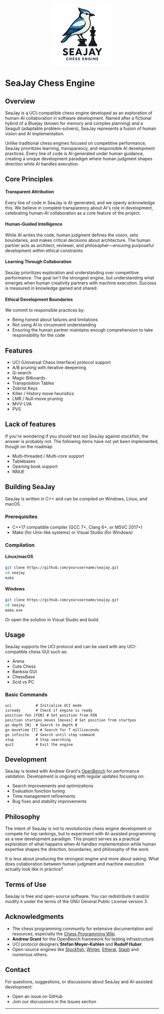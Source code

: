 

<div align="center">
  <img src="docs/assets/seajay-logo.png" alt="SeaJay Chess Engine Logo" width="200">
</div>


# SeaJay Chess Engine

## Overview

SeaJay is a UCI-compatible chess engine developed as an exploration of human-AI collaboration in software development. Named after a fictional hybrid of a Bluejay (known for memory and complex planning) and a Seagull (adaptable problem-solvers), SeaJay represents a fusion of human vision and AI implementation.

Unlike traditional chess engines focused on competitive performance, SeaJay prioritizes learning, transparency, and responsible AI development practices. Every line of code is AI-generated under human guidance, creating a unique development paradigm where human judgment shapes direction while AI handles execution.

## Core Principles

#### Transparent Attribution

Every line of code in SeaJay is AI-generated, and we openly acknowledge this. We believe in complete transparency about AI's role in development, celebrating human-AI collaboration as a core feature of the project.

#### Human-Guided Intelligence

While AI writes the code, human judgment defines the vision, sets boundaries, and makes critical decisions about architecture. The human partner acts as architect, reviewer, and philosopher—ensuring purposeful development within ethical constraints.

#### Learning Through Collaboration

SeaJay prioritizes exploration and understanding over competitive performance. The goal isn't the strongest engine, but understanding what emerges when human creativity partners with machine execution. Success is measured in knowledge gained and shared.

#### Ethical Development Boundaries

We commit to responsible practices by:

- Being honest about failures and limitations
- Not using AI to circumvent understanding
- Ensuring the human partner maintains enough comprehension to take responsibility for the code

## Features

- UCI (Universal Chess Interface) protocol support
- A/B pruning with iterative deepening
- Q-search
- Magic Bitboards
- Transposition Tables
- Zobrist Keys
- Killer / History move heuristics
- LMR / Null-move pruning
- MVV-LVA
- PVS

## Lack of features
If you're wondering if you should test out SeaJay against stockfish, the answer is probably not. The following items have not yet been implemented, though on the roadmap

- Multi-threaded / Multi-core support
- Tablebases
- Opening book support
- NNUE

## Building SeaJay

SeaJay is written in C++ and can be compiled on Windows, Linux, and macOS.

### Prerequisites

- C++17 compatible compiler (GCC 7+, Clang 6+, or MSVC 2017+)
- Make (for Unix-like systems) or Visual Studio (for Windows)

### Compilation

#### Linux/macOS

```bash
git clone https://github.com/yourusername/seajay.git
cd seajay
make
```

#### Windows

```bash
git clone https://github.com/yourusername/seajay.git
cd seajay
make.exe
```

Or open the solution in Visual Studio and build.

## Usage

SeaJay supports the UCI protocol and can be used with any UCI-compatible chess GUI such as:

- Arena
- Cute Chess
- Banksia GUI
- ChessBase
- Scid vs PC

### Basic Commands

```
uci           # Initialize UCI mode
isready       # Check if engine is ready
position fen [FEN] # Set position from FEN
position startpos moves [moves] # Set position from startpos
go depth [N]  # Search to depth N
go movetime [T] # Search for T milliseconds
go infinite   # Search until stop command
stop          # Stop searching
quit          # Exit the engine
```

## Development

SeaJay is tested with Andrew Grant's [OpenBench](https://github.com/AndyGrant/OpenBench) for performance validation. Development is ongoing with regular updates focusing on:

- Search improvements and optimizations
- Evaluation function tuning
- Time management refinements
- Bug fixes and stability improvements

## Philosophy

The intent of SeaJay is not to revolutionize chess engine development or compete for top rankings, but to experiment with AI-assisted programming as a new development paradigm. This project serves as a practical exploration of what happens when AI handles implementation while human expertise shapes the direction, boundaries, and philosophy of the work.

It is less about producing the strongest engine and more about asking: What does collaboration between human judgment and machine execution actually look like in practice?

## Terms of Use

SeaJay is free and open-source software. You can redistribute it and/or modify it under the terms of the GNU General Public License version 3.

## Acknowledgments

- The chess programming community for extensive documentation and resources, especially the [Chess Programming Wiki](https://www.chessprogramming.org/Main_Page).
- **Andrew Grant** for the OpenBench framework for testing infrastructure
- UCI protocol designers **Stefan Meyer-Kahlen** and **Rudolf Huber**.
- Open-source engines like [Stockfish](https://github.com/official-stockfish/Stockfish), [Winter](https://github.com/rosenthj/Winter), [Etheral](https://github.com/AndyGrant/Ethereal), [Stash](https://github.com/mhouppin/stash-bot) and numerous others.

## Contact

For questions, suggestions, or discussions about SeaJay and AI-assisted development:

- Open an issue on GitHub
- Join our discussions in the Issues section

------

